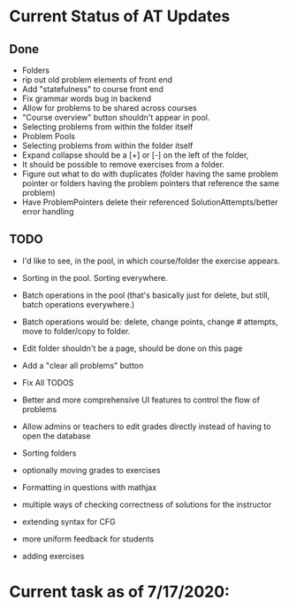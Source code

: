 # Current Status of AT Updates


## Done
- Folders
- rip out old problem elements of front end
- Add "statefulness" to course front end
- Fix grammar words bug in backend
- Allow for problems to be shared across courses
- "Course overview" button shouldn't appear in pool.
- Selecting problems from within the folder itself
- Problem Pools
- Selecting problems from within the folder itself
- Expand collapse should be a [+] or [-] on the left of the folder,
- It should be possible to remove exercises from a folder.
- Figure out what to do with duplicates (folder having the same problem pointer or folders having the problem pointers that reference the same problem)
- Have ProblemPointers delete their referenced SolutionAttempts/better error handling

## TODO
- I'd like to see, in the pool, in which course/folder the exercise appears.
- Sorting in the pool.  Sorting everywhere.
- Batch operations in the pool (that's basically just for delete, but still, batch operations everywhere.)

- Batch operations would be: delete, change points, change # attempts, move to folder/copy to folder.

- Edit folder shouldn't be a page, should be done on this page
- Add a "clear all problems" button
- Fix All TODOS
- Better and more comprehensive UI features to control the flow of problems
- Allow admins or teachers to edit grades directly instead of having to open the database
- Sorting folders
- optionally moving grades to exercises
- Formatting in questions with mathjax
- multiple ways of checking correctness of solutions for the instructor
- extending syntax for CFG
- more uniform feedback for students
- adding exercises


# Current task as of 7/17/2020:




